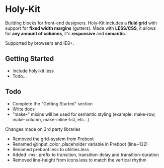 Holy-Kit
========



Building blocks for front-end designers.
Holy-Kit includes a **fluid grid** with support for **fixed width margins** (gutters). Made with **LESS/CSS**, it allows for **any amount of columns**, it's **responsive** and **semantic**.

Supported by browsers and IE8+.




Getting Started
---------------
- Include holy-kit.less
- Todo...



Todo
----
- Complete the "Getting Started" section
- Write docs
- "make-" mixins will be used for semantic styling (example: make-row, make-column, make-inline-list, etc...)




Changes made on 3rd party libraries

- Removed the grid-system from Preboot
- Renamed @input_color_placeholder variable in Preboot (line~132)
- Renamed preboot.less to utilities.less
- Added -ms- prefix to transition, transition-delay and transition-duration
- Removed line-height from icons.less to match the vertical rhythm